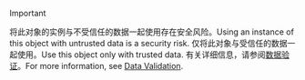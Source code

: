 > [!IMPORTANT]
> <span data-ttu-id="e8bd9-101">将此对象的实例与不受信任的数据一起使用存在安全风险。</span><span class="sxs-lookup"><span data-stu-id="e8bd9-101">Using an instance of this object with untrusted data is a security risk.</span></span> <span data-ttu-id="e8bd9-102">仅将此对象与受信任的数据一起使用。</span><span class="sxs-lookup"><span data-stu-id="e8bd9-102">Use this object only with trusted data.</span></span> <span data-ttu-id="e8bd9-103">有关详细信息，请参阅[数据验证](https://www.owasp.org/index.php/Data_Validation)。</span><span class="sxs-lookup"><span data-stu-id="e8bd9-103">For more information, see [Data Validation](https://www.owasp.org/index.php/Data_Validation).</span></span>